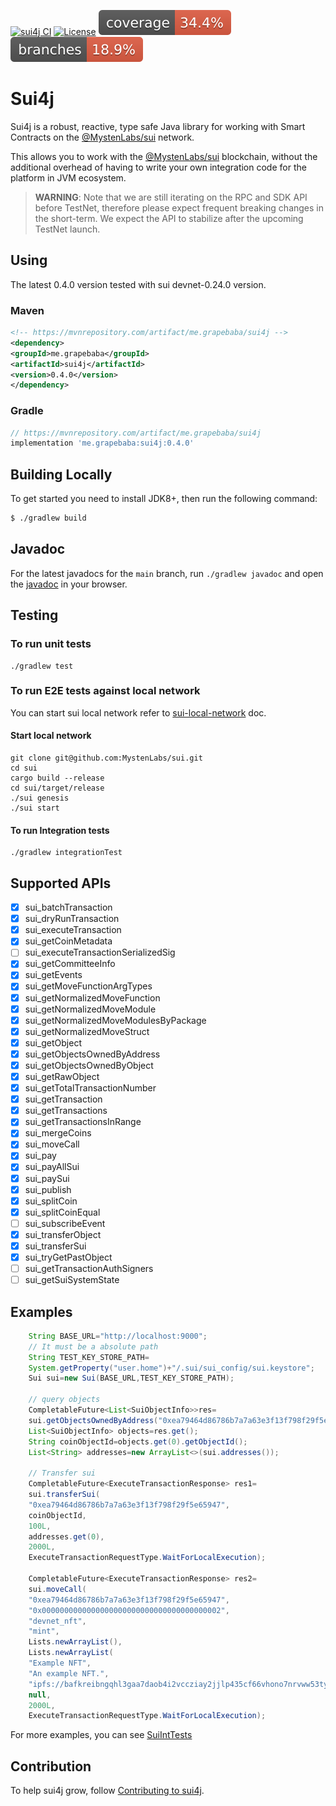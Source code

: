 [![sui4j CI](https://github.com/GrapeBaBa/sui4j/actions/workflows/build.yml/badge.svg?branch=main)](https://github.com/GrapeBaBa/sui4j/actions/workflows/build.yml)
[![License](https://img.shields.io/badge/License-Apache%202.0-blue.svg)](https://opensource.org/licenses/Apache-2.0)
![Coverage](.github/badges/jacoco.svg)
![Branches](.github/badges/branches.svg)

# Sui4j

Sui4j is a robust, reactive, type safe Java library for working with Smart Contracts on the
[@MystenLabs/sui](https://docs.sui.io/) network.

This allows you to work with the [@MystenLabs/sui](https://docs.sui.io/) blockchain, without the
additional overhead of having to write your own integration code for the platform in JVM ecosystem.


>**WARNING**: Note that we are still iterating on the RPC and SDK API before TestNet, therefore please
expect frequent breaking changes in the short-term. We expect the API to stabilize after the
upcoming TestNet launch.

## Using

The latest 0.4.0 version tested with sui devnet-0.24.0 version.

### Maven

```xml
<!-- https://mvnrepository.com/artifact/me.grapebaba/sui4j -->
<dependency>
<groupId>me.grapebaba</groupId>
<artifactId>sui4j</artifactId>
<version>0.4.0</version>
</dependency>
```

### Gradle

```groovy
// https://mvnrepository.com/artifact/me.grapebaba/sui4j
implementation 'me.grapebaba:sui4j:0.4.0'
```

## Building Locally

To get started you need to install JDK8+, then run the following command:

```bash
$ ./gradlew build
```

## Javadoc

For the latest javadocs for the `main` branch, run `./gradlew javadoc` and open
the [javadoc](build/docs/javadoc/index.html) in your browser.

## Testing

### To run unit tests

```
./gradlew test
```

### To run E2E tests against local network

You can start sui local network refer
to [sui-local-network](https://github.com/MystenLabs/sui/blob/main/doc/src/build/sui-local-network.md)
doc.

#### Start local network

```
git clone git@github.com:MystenLabs/sui.git
cd sui
cargo build --release
cd sui/target/release
./sui genesis
./sui start
```

#### To run Integration tests

```
./gradlew integrationTest
```

## Supported APIs

- [x] sui_batchTransaction
- [x] sui_dryRunTransaction
- [x] sui_executeTransaction
- [x] sui_getCoinMetadata
- [ ] sui_executeTransactionSerializedSig
- [x] sui_getCommitteeInfo
- [x] sui_getEvents
- [x] sui_getMoveFunctionArgTypes
- [x] sui_getNormalizedMoveFunction
- [x] sui_getNormalizedMoveModule
- [x] sui_getNormalizedMoveModulesByPackage
- [x] sui_getNormalizedMoveStruct
- [x] sui_getObject
- [x] sui_getObjectsOwnedByAddress
- [x] sui_getObjectsOwnedByObject
- [x] sui_getRawObject
- [x] sui_getTotalTransactionNumber
- [x] sui_getTransaction
- [x] sui_getTransactions
- [x] sui_getTransactionsInRange
- [x] sui_mergeCoins
- [x] sui_moveCall
- [x] sui_pay
- [x] sui_payAllSui
- [x] sui_paySui
- [x] sui_publish
- [x] sui_splitCoin
- [x] sui_splitCoinEqual
- [ ] sui_subscribeEvent
- [x] sui_transferObject
- [x] sui_transferSui
- [x] sui_tryGetPastObject
- [ ] sui_getTransactionAuthSigners
- [ ] sui_getSuiSystemState

## Examples

```java
	String BASE_URL="http://localhost:9000";
	// It must be a absolute path
	String TEST_KEY_STORE_PATH=
	System.getProperty("user.home")+"/.sui/sui_config/sui.keystore";
	Sui sui=new Sui(BASE_URL,TEST_KEY_STORE_PATH);

	// query objects
	CompletableFuture<List<SuiObjectInfo>>res=
	sui.getObjectsOwnedByAddress("0xea79464d86786b7a7a63e3f13f798f29f5e65947");
	List<SuiObjectInfo> objects=res.get();
	String coinObjectId=objects.get(0).getObjectId();
	List<String> addresses=new ArrayList<>(sui.addresses());

	// Transfer sui
	CompletableFuture<ExecuteTransactionResponse> res1=
	sui.transferSui(
	"0xea79464d86786b7a7a63e3f13f798f29f5e65947",
	coinObjectId,
	100L,
	addresses.get(0),
	2000L,
	ExecuteTransactionRequestType.WaitForLocalExecution);

	CompletableFuture<ExecuteTransactionResponse> res2=
	sui.moveCall(
	"0xea79464d86786b7a7a63e3f13f798f29f5e65947",
	"0x0000000000000000000000000000000000000002",
	"devnet_nft",
	"mint",
	Lists.newArrayList(),
	Lists.newArrayList(
	"Example NFT",
	"An example NFT.",
	"ipfs://bafkreibngqhl3gaa7daob4i2vccziay2jjlp435cf66vhono7nrvww53ty"),
	null,
	2000L,
	ExecuteTransactionRequestType.WaitForLocalExecution);
```

For more examples, you can see [SuiIntTests](src/integrationTest/java/io/sui/SuiIntTests.java)

## Contribution
To help sui4j grow, follow [Contributing to sui4j](CONTRIBUTING.md).
